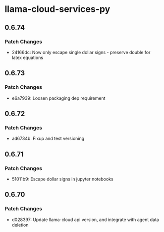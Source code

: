 # llama-cloud-services-py

## 0.6.74

### Patch Changes

- 24166dc: Now only escape single dollar signs - preserve double for latex equations

## 0.6.73

### Patch Changes

- e6a7939: Loosen packaging dep requirement

## 0.6.72

### Patch Changes

- ad6734b: Fixup and test versioning

## 0.6.71

### Patch Changes

- 51011b9: Escape dollar signs in jupyter notebooks

## 0.6.70

### Patch Changes

- d028397: Update llama-cloud api version, and integrate with agent data deletion
